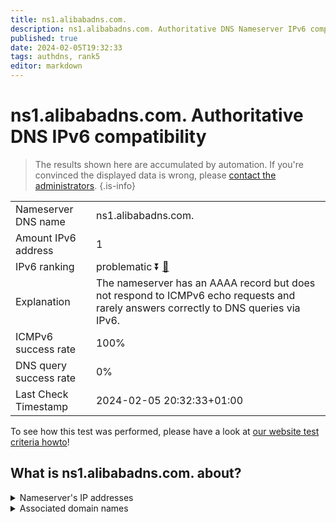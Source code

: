```yaml
---
title: ns1.alibabadns.com.
description: ns1.alibabadns.com. Authoritative DNS Nameserver IPv6 compatibility
published: true
date: 2024-02-05T19:32:33
tags: authdns, rank5
editor: markdown
---
```


# ns1.alibabadns.com. Authoritative DNS IPv6 compatibility

> The results shown here are accumulated by automation. If you're convinced the displayed data is wrong, please [contact the administrators](/howto/chat). 
{.is-info}




|   |   |
| - | - |
| Nameserver DNS name | ns1.alibabadns.com.
| Amount IPv6 address | 1
| IPv6 ranking | problematic :arrow_double_down: [🔗](/howto/ranking) |
| Explanation | The nameserver has an AAAA record but does not respond to ICMPv6 echo requests and rarely answers correctly to DNS queries via IPv6. |
| ICMPv6 success rate | 100%|
| DNS query success rate | 0% |
| Last Check Timestamp | 2024-02-05 20:32:33+01:00 |

To see how this test was performed, please have a look at [our website test criteria howto](/howto/testcriteria/authdns)!


## What is ns1.alibabadns.com. about?




<details>
<summary>Nameserver's IP addresses</summary>

2401:b180:4100::1

</details>



<details>
<summary>Associated domain names</summary>

www.alibaba.com

www.aliexpress.com

</details>

